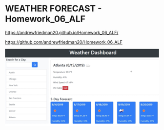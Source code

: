 # WEATHER FORECAST  - Homework_06_ALF





https://andrewfriedman20.github.io/Homework_06_ALF/

https://github.com/andrewfriedman20/Homework_06_ALF

![The user enters city name in the upper left.](https://github.com/andrewfriedman20/Homework_06_ALF/blob/54e47f4f122cebc0756f9d01bb12a957cfbc4cb3/Screencap.png)
